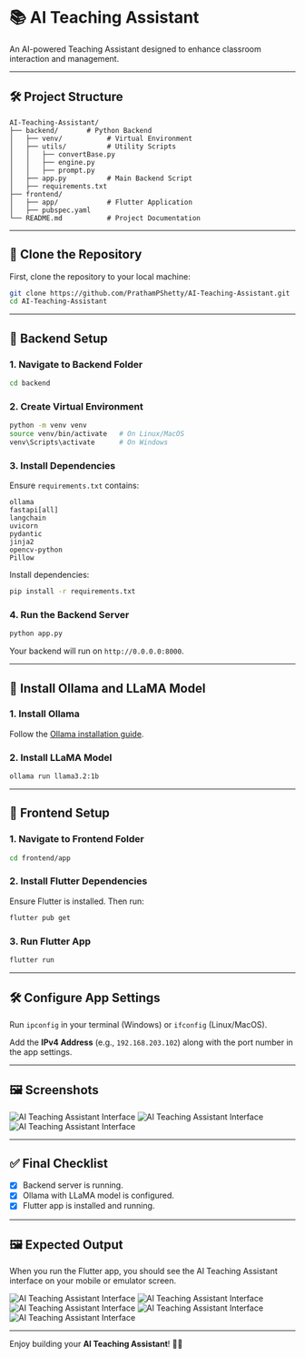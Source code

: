 # 📚 **AI Teaching Assistant**

An AI-powered Teaching Assistant designed to enhance classroom interaction and management.

---

## 🛠️ **Project Structure**

```
AI-Teaching-Assistant/
├── backend/       # Python Backend
│   ├── venv/           # Virtual Environment
│   ├── utils/          # Utility Scripts
│   │   ├── convertBase.py
│   │   ├── engine.py
│   │   ├── prompt.py
│   ├── app.py          # Main Backend Script
│   ├── requirements.txt
├── frontend/
│   ├── app/            # Flutter Application
│   ├── pubspec.yaml
└── README.md           # Project Documentation
```

---

## 🚀 **Clone the Repository**

First, clone the repository to your local machine:
```bash
git clone https://github.com/PrathamPShetty/AI-Teaching-Assistant.git
cd AI-Teaching-Assistant
```

---

## 🚀 **Backend Setup**

### 1. **Navigate to Backend Folder**
```bash
cd backend
```

### 2. **Create Virtual Environment**
```bash
python -m venv venv
source venv/bin/activate   # On Linux/MacOS
venv\Scripts\activate      # On Windows
```

### 3. **Install Dependencies**
Ensure `requirements.txt` contains:
```text
ollama
fastapi[all]
langchain
uvicorn
pydantic
jinja2
opencv-python
Pillow
```

Install dependencies:
```bash
pip install -r requirements.txt
```

### 4. **Run the Backend Server**
```bash
python app.py
```

Your backend will run on `http://0.0.0.0:8000`.

---

## 🤖 **Install Ollama and LLaMA Model**

### 1. **Install Ollama**
Follow the [Ollama installation guide](https://ollama.com/).

### 2. **Install LLaMA Model**
```bash
ollama run llama3.2:1b
```

---

## 📱 **Frontend Setup**

### 1. **Navigate to Frontend Folder**
```bash
cd frontend/app
```

### 2. **Install Flutter Dependencies**
Ensure Flutter is installed. Then run:
```bash
flutter pub get
```

### 3. **Run Flutter App**
```bash
flutter run
```

---

## 🛠️ **Configure App Settings**

Run `ipconfig` in your terminal (Windows) or `ifconfig` (Linux/MacOS).

Add the **IPv4 Address** (e.g., `192.168.203.102`)  along with the port number in the app settings.

---

## 🖼️ **Screenshots**

![AI Teaching Assistant Interface](./public/1.jpg)
![AI Teaching Assistant Interface](./public/2.jpg)
![AI Teaching Assistant Interface](./public/3.jpg)

---

## ✅ **Final Checklist**

- [x] Backend server is running.
- [x] Ollama with LLaMA model is configured.
- [x] Flutter app is installed and running.

---

## 🖼️ **Expected Output**

When you run the Flutter app, you should see the AI Teaching Assistant interface on your mobile or emulator screen.

![AI Teaching Assistant Interface](./public/4.jpg)
![AI Teaching Assistant Interface](./public/5.jpg)
![AI Teaching Assistant Interface](./public/6.jpg)
![AI Teaching Assistant Interface](./public/7.jpg)
![AI Teaching Assistant Interface](./public/8.jpg)

---

Enjoy building your **AI Teaching Assistant**! 🚀✨

